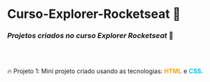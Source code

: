 # Curso-Explorer-Rocketseat 🚀

 <h3> <em>Projetos criados no curso Explorer Rocketseat</em> 💜 </h3>

  <br><br>

 <p>🔥 Projeto 1: Mini projeto criado usando as tecnologias: <strong style = "color: orange;">HTML</strong> e <strong style = "color: deepskyblue;">CSS</strong>. </p>
 <!-- <p> 🔥 </p> -->
